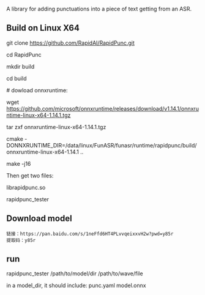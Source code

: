 A library for adding punctuations into a piece of text getting from an ASR.

## Build on Linux X64

git clone  https://github.com/RapidAI/RapidPunc.git

cd RapidPunc

mkdir build

cd build

\# dowload onnxruntime:

wget https://github.com/microsoft/onnxruntime/releases/download/v1.14.1/onnxruntime-linux-x64-1.14.1.tgz



tar zxf  onnxruntime-linux-x64-1.14.1.tgz

 cmake -DONNXRUNTIME_DIR=/data/linux/FunASR/funasr/runtime/rapidpunc/build/onnxruntime-linux-x64-1.14.1 ..

make -j16



Then get two files: 

librapidpunc.so   

rapidpunc_tester



## Download model

```
链接：https://pan.baidu.com/s/1neFfd6HT4PLvvqeixxvH2w?pwd=y85r 
提取码：y85r
```

## run

rapidpunc_tester /path/to/model/dir  /path/to/wave/file



in a model_dir, it should include: punc.yaml  model.onnx

